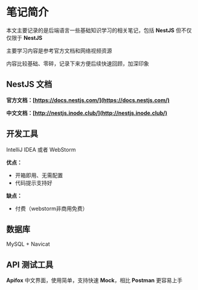 # 笔记简介

本文主要记录的是后端语言一些基础知识学习的相关笔记，包括 **NestJS** 但不仅仅限于 **NestJS**

主要学习内容是参考官方文档和网络视频资源

内容比较基础、零碎，记录下来方便后续快速回顾，加深印象

## NestJS 文档

**官方文档：[https://docs.nestjs.com/](https://docs.nestjs.com/)**

**中文文档：[http://nestjs.inode.club/](http://nestjs.inode.club/)**

## 开发工具

IntelliJ IDEA 或者 WebStorm

**优点：**

- 开箱即用、无需配置
- 代码提示支持好

**缺点：**

- 付费（webstorm非商用免费）

## 数据库

MySQL + Navicat

## API 测试工具

**Apifox** 中文界面，使用简单，支持快速 **Mock**，相比 **Postman** 更容易上手
